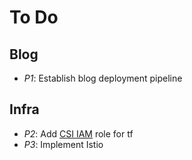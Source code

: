 # To Do

## Blog
- _P1_: Establish blog deployment pipeline

## Infra
- _P2_: Add [CSI IAM](https://docs.aws.amazon.com/eks/latest/userguide/csi-iam-role.html) role for tf
- _P3_: Implement Istio


